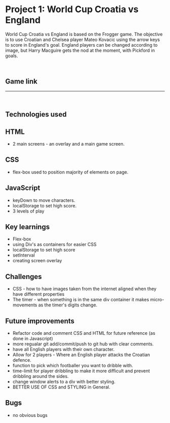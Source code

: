# Project 1: World Cup Croatia vs England

World Cup Croatia vs England is based on the Frogger game. The objective is to use Croatian and Chelsea player Mateo Kovacic using the arrow keys to score in England's goal. England players can be changed according to image, but Harry Macguire gets the nod at the moment, with Pickford in goals.

<br/>

## **Game link**

-----

<br/>

## **Technologies used**

## **HTML**
* 2 main screens - an overlay and a main game screen.

## **CSS**
* flex-box used to position majority of elements on page.

## **JavaScript**
* keyDown to move characters.
* localStorage to set high score.
* 3 levels of play

## **Key learnings**
* Flex-box
* using Div's as containers for easier CSS
* localStorage to set high score
* setInterval
* creating screen overlay

## **Challenges**
* CSS - how to have images taken from the internet aligned when they have different properties
* The timer - when something is in the same div container it makes micro-movements as the timer's digits change.

## **Future improvements**
* Refactor code and comment CSS and HTML for future reference (as done in Javascript)
* more regualar git add/commit/push to git hub with clear comments.
* have all English players with their own character.
* Allow for 2 players - Where an English player attacks the Croatian defence.
* function to pick which footballer you want to dribble with.
* time-limit for player dribbling to make it more difficult and prevent dribbling around the sides.
* change window alerts to a div with better styling.
* BETTER USE OF CSS and STYLING in General.

## **Bugs**
* no obvious bugs